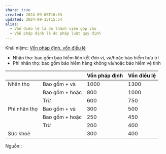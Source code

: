```yaml
---
share: true
created: 2024-09-06T16:53
updated: 2024-09-15T15:54
alias:
  - Vốn điều lệ là do thành viên góp vào
  - Vốn pháp định là do pháp luật quy định
---
```

Khái niệm:: [Vốn pháp định, vốn điều lệ](../../../%CE%9E%20Kh%C3%A1i%20ni%E1%BB%87m/V%E1%BB%91n%20ph%C3%A1p%20%C4%91%E1%BB%8Bnh,%20v%E1%BB%91n%20%C4%91i%E1%BB%81u%20l%E1%BB%87.md)
- Nhân thọ: bao gồm bảo hiểm liên kết đơn vị, và/hoặc bảo hiểm hưu trí
- Phi nhân thọ: bao gồm bảo hiểm hàng không và/hoặc bảo hiểm vệ tinh

|              |                | Vốn pháp định | Vốn điều lệ |
| ------------ | -------------- | ------------- | ----------- |
| Nhân thọ     | Bao gồm + và   | 1000          | 1300        |
|              | Bao gồm + hoặc | 800           | 1000        |
|              | Trừ            | 600           | 750         |
| Phi nhân thọ | Bao gồm + và   | 300           | 500         |
|              | Bao gồm + hoặc | 250           | 450         |
|              | Trừ            | 200           | 400         |
| Sức khoẻ     |                | 300           | 400         |
Nguồn:: 
